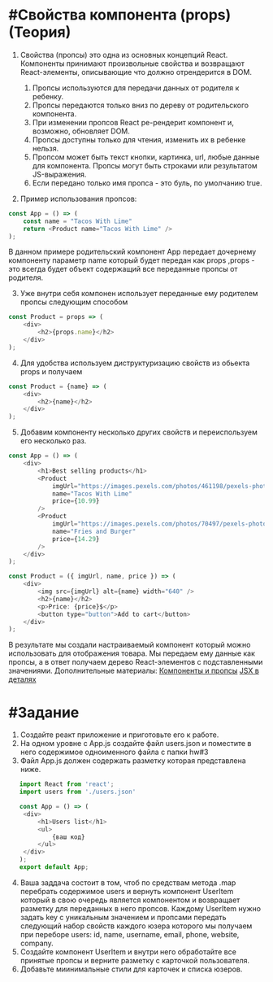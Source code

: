 # #Свойства компонента (props)(Теория)

1.  Свойства (пропсы) это одна из основных концепций React. Компоненты принимают произвольные свойства и возвращают React-элементы, описывающие что должно отрендерится в DOM.

    1. Пропсы используются для передачи данных от родителя к ребенку.
    2. Пропсы передаются только вниз по дереву от родительского компонента.
    3. При изменении пропсов React ре-рендерит компонент и, возможно, обновляет DOM.
    4. Пропсы доступны только для чтения, изменить их в ребенке нельзя.
    5. Пропсом может быть текст кнопки, картинка, url, любые данные для компонента. Пропсы могут быть строками или результатом JS-выражения.
    6. Если передано только имя пропса - это буль, по умолчанию true.
    
2. Пример использования пропсов:
```js
const App = () => (
    const name = "Tacos With Lime"
    return <Product name="Tacos With Lime" />
);
```
В данном примере родительский компонент App передает дочернему компоненту <Product> параметр name который будет передан как props ,props - это всегда будет объект содержащий все переданные пропсы от родителя.

3. Уже внутри себя компонен <Product> использует переданные ему родителем пропсы следующим способом
```js
const Product = props => (
    <div>
        <h2>{props.name}</h2>
    </div>
);
```
4. Для удобства используем диструктуризацию свойств из обьекта props и получаем
```js
const Product = {name} => (
    <div>
        <h2>{name}</h2>
    </div>
);
```
5. Добавим компоненту <Products> несколько других свойств и переиспользуем его несколько раз.

```js
const App = () => (
    <div>
        <h1>Best selling products</h1>
        <Product
            imgUrl="https://images.pexels.com/photos/461198/pexels-photo-461198.jpeg?dpr=2&h=480&w=640"
            name="Tacos With Lime"
            price={10.99}
        />
        <Product
            imgUrl="https://images.pexels.com/photos/70497/pexels-photo-70497.jpeg?dpr=2&h=480&w=640"
            name="Fries and Burger"
            price={14.29}
        />
    </div>
);
```

```js
const Product = ({ imgUrl, name, price }) => (
    <div>
        <img src={imgUrl} alt={name} width="640" />
        <h2>{name}</h2>
        <p>Price: {price}$</p>
        <button type="button">Add to cart</button>
    </div>
);
```
В результате мы создали настраиваемый компонент который можно использовать для отображения товара. Мы передаем ему данные как пропсы, а в ответ получаем дерево React-элементов с подставленными значениями.
Дополнительные материалы:
[Компоненты и пропсы](https://ru.reactjs.org/docs/components-and-props.html)
[JSX в деталях](https://ru.reactjs.org/docs/jsx-in-depth.html)

# #Задание
1. Создайте реакт приложение и приготовьте его к работе.
2. На одном уровне с App.js создайте файл users.json и поместите в него содержимое одноименного файла с папки  hw#3
3. Файл App.js должен содержать разметку которая представлена ниже.
```js
   import React from 'react';
   import users from './users.json'

   const App = () => (
    <div>
        <h1>Users list</h1>
        <ul>
            {ваш код}
        </ul>
    </div>
   );
   export default App;
```
4. Ваша заддача состоит в том, чтоб по средствам метода .map перебрать содержимое users и вернуть компонент UserItem который в свою очередь является компонентом и возвращает разметку для переданных в него пропсов. Каждому UserItem нужно задать key с уникальным значением и пропсами передать следующий набор свойств каждого юзера которого мы получаем при переборе users: id, name, username, email, phone, website, company.
5. Создайте компонент UserItem и внутри него обработайте все принятые пропсы и верните разметку с карточкой пользователя.
6. Добавьте миинимальные стили для карточек и списка юзеров.